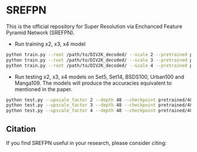 # SREFPN

This is the official repository for Super Resolution via Enchanced Feature Pyramid Network (SREFPN).


* Run training x2, x3, x4 model
```bash
python train.py --root /path/to/DIV2K_decoded/ --scale 2 --pretrained pretrained/48/epoch_730_x2.pth
python train.py --root /path/to/DIV2K_decoded/ --scale 3 --pretrained pretrained/48/epoch_786_x3.pth
python train.py --root /path/to/DIV2K_decoded/ --scale 4 --pretrained pretrained/48/epoch_772_x4.pth
```

* Run testing x2, x3, x4 models on Set5, Set14, BSDS100, Urban100 and Manga109. The models will produce the accuracies equivalent to mentioned in the paper.
```bash
python test.py --upscale_factor 2 --depth 48 --checkpoint pretrained/48/epoch_730_x2.pth
python test.py --upscale_factor 3 --depth 48 --checkpoint pretrained/48/epoch_786_x3.pth
python test.py --upscale_factor 4 --depth 48 --checkpoint pretrained/48/epoch_772_x4.pth
```

## Citation

If you find SREFPN useful in your research, please consider citing:
